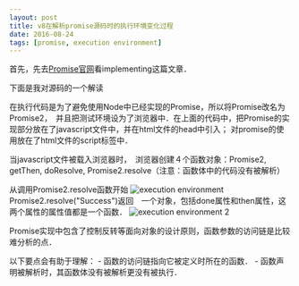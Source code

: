 ```yaml
---
layout: post
title: v8在解析promise源码时的执行环境变化过程
date: 2016-08-24 
tags: [promise, execution environment]
---
```


首先，先去[Promise官网](https://www.promisejs.org/implementing/)看implementing这篇文章．



下面是我对源码的一个解读

<!-- more -->

<script async src="//fiddle.jshell.net/spray/01duqtsu/embed/"></script>

在执行代码是为了避免使用Node中已经实现的Promise，所以将Promise改名为Promise2，　并且把测试环境设为了浏览器中．在上面的代码中，把Promise的实现部分放在了javascript文件中，并在html文件的head中引入； 对promise的使用放在了html文件的script标签中．

当javascript文件被载入浏览器时，　浏览器创建４个函数对象：Promise2, getThen, doResolve, Promise2.resolve（注意：函数体中的代码没有被解析）

从调用Promise2.resolve函数开始
    ![execution environment](http://okup5z621.bkt.clouddn.com/ExecutionEnvironment.png "execution environment") 
Promise2.resolve("Success")返回　一个对象，包括done属性和then属性，这两个属性的属性值都是一个函数．
    ![execution environment 2](http://okup5z621.bkt.clouddn.com/ExecutionEnvironment2.png "execution environment 2") 

Promise实现中包含了控制反转等面向对象的设计原则，函数参数的访问链是比较难分析的点．

以下要点会有助于理解：
    - 函数的访问链指向它被定义时所在的函数．
    - 函数声明被解析时，其函数体没有被解析更没有被执行．